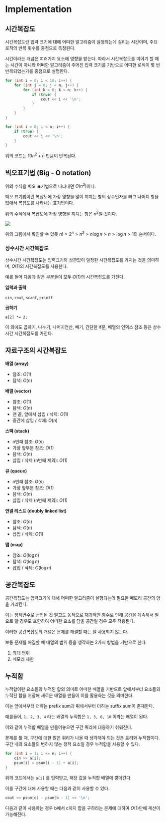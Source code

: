 # Implementation

## 시간복잡도

시간복잡도란 입력 크기에 대해 어떠한 알고리즘이 실행되는데 걸리는 시간이며, 주요 로직의 반복 횟수를 중점으로 측정된다.

시간이라는 개념은 여러가지 요소에 영향을 받는다. 따라서 시간복잡도를 이야기 할 때는 시간이 아니라 어떠한 알고리즘이 주어진 입력 크기를 기반으로 어떠한 로직이 몇 번 반복되었는가를 중점으로 설명한다.

```cpp
for (int i = 0; i < 10; i++) {
	for (int j = 0; j < n; j++) {
		for (int k = 0; k < n; k++) {
			if (true) {
				cout << i << '\n';
			}
		}
	}
}

for (int i = 0; i < n; i++) {
	if (true) {
		cout << i << '\n';
	}
}
```

위의 코드는 $10n^2+n$ 만큼이 반복된다.

## 빅오표기법 (Big - O notation)

위의 수식을 빅오 표기법으로 나타내면 $O(n^2)$이다.

빅오 표기법이란 복잡도에 가장 영향을 많이 끼치는 항의 상수인자를 빼고 나머지 항을 없애서 복잡도를 나타내는 표기법이다.

위의 수식에서 복잡도에 가장 영향을 끼치는 항은 $n^2$일 것이다.

![](https://i.esdrop.com/d/f/hhaNifrpr0/uY7v5iSk9C.jpg)

위의 그림에서 확인할 수 있듯 $n! > 2^n > n^2 >n\log n > n > \log n > 1$의 순서이다.

### 상수시간 시간복잡도

상수시간 시간복잡도는 입력크기와 상관없이 일정한 시간복잡도를 가지는 것을 의미하며, $O(1)$의 시간복잡도를 사용한다.

예를 들어 다음과 같은 부분들이 모두 $O(1)$의 시간복잡도를 가진다.

**입력과 출력**

`cin`, `cout`, `scanf`, `printf`

**곱하기**

`a[2] *= 2;`

이 외에도 곱하기, 나누기, 나머지연산, 빼기, 간단한 if문, 배열의 인덱스 참조 등은 상수시간 시간복잡도를 가진다.

## 자료구조의 시간복잡도

**배열 (array)**

- 참조: $O(1)$
- 탐색: $O(n)$

**배열 (vector)**

- 참조: $O(1)$
- 탐색: $O(n)$
- 맨 끝, 앞에서 삽입 / 삭제: $O(1)$
- 중간에 삽입 / 삭제: $O(n)$

**스택 (stack)**

- n번째 참조: $O(n)$
- 가장 앞부분 참조: $O(1)$
- 탐색: $O(n)$
- 삽입 / 삭제 (n번째 제외): $O(1)$

**큐 (queue)**

- n번째 참조: $O(n)$
- 가장 앞부분 참조: $O(1)$
- 탐색: $O(n)$
- 삽입 / 삭제 (n번째 제외): $O(1)$

**연결 리스트 (doubly linked list)**

- 참조: $O(n)$
- 탐색: $O(n)$
- 삽입 / 삭제: $O(1)$

**맵 (map)**

- 참조: $O(\log n)$
- 탐색: $O(\log n)$
- 삽입 / 삭제: $O(\log n)$

## 공간복잡도

공간복잡도는 입력크기에 대해 어떠한 알고리즘이 실행되는데 필요한 메모리 공간의 양을 가리킨다.

이는 정적변수로 선언된 것 말고도 동적으로 재귀적인 함수로 인해 공간을 계속해서 필요로 할 경우도 포함하여 어떠한 요소를 담을 공간일 경우 모두 적용된다.

이러한 공간복잡도의 개념은 문제를 해결할 때는 잘 사용되지 않는다.

보통 문제를 해결할 때 배열의 범위 등을 생각하는 2가지 방법을 기반으로 한다.

1. 최대 범위
2. 메모리 제한

## 누적합

누적합이란 요소들의 누적된 합의 의미로 어떠한 배열을 기반으로 앞에서부터 요소들의 누적된 합을 저장해 새로운 배열을 만들어 이를 활용하는 것을 의미한다.

이는 앞에서부터 더하는 prefix sum과 뒤에서부터 더하는 suffix sum이 존재한다.

예를들어, `1, 2, 3, 4` 라는 배열의 누적합은 `1, 3, 6, 10` 이라는 배열이 된다.

이와 같이 누적합 배열을 만들어놓으면 구간 쿼리에 대응하기 쉬워진다.

문제를 풀 때, 구간에 대한 많은 쿼리가 나올 때 생각해야 되는 것은 트리와 누적합이다. 구간 내의 요소들의 변하지 않는 정적 요소일 경우 누적합을 사용할 수 있다.

```cpp
for (int i = 1; i <= n; i++) {
	cin >> a[i];
	psum[i] = psum[i - 1] + a[i];
}
```

위의 코드에서는 `a[i]` 를 입력받고, 해당 값을 누적합 배열에 쌓아간다.

이를 구간에 대해 사용할 때는 다음과 같이 사용할 수 있다.

```cpp
cout << psum[c] - psum[b - 1] << '\n';
```

다음과 같이 사용하는 경우 b에서 c까지 합을 구하라는 문제에 대하여 $O(1)$만에 계산이 가능해진다.
